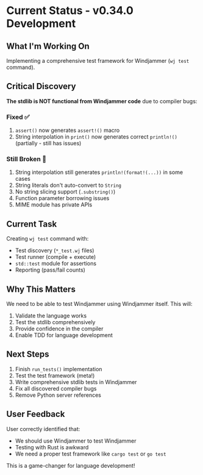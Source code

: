 # Current Status - v0.34.0 Development

## What I'm Working On
Implementing a comprehensive test framework for Windjammer (`wj test` command).

## Critical Discovery
**The stdlib is NOT functional from Windjammer code** due to compiler bugs:

### Fixed ✅
1. `assert()` now generates `assert!()` macro
2. String interpolation in `print()` now generates correct `println!()` (partially - still has issues)

### Still Broken 🔴
1. String interpolation still generates `println!(format!(...))` in some cases
2. String literals don't auto-convert to `String`
3. No string slicing support (`.substring()`)
4. Function parameter borrowing issues
5. MIME module has private APIs

## Current Task
Creating `wj test` command with:
- Test discovery (`*_test.wj` files)
- Test runner (compile + execute)
- `std::test` module for assertions
- Reporting (pass/fail counts)

## Why This Matters
We need to be able to test Windjammer using Windjammer itself. This will:
1. Validate the language works
2. Test the stdlib comprehensively
3. Provide confidence in the compiler
4. Enable TDD for language development

## Next Steps
1. Finish `run_tests()` implementation
2. Test the test framework (meta!)
3. Write comprehensive stdlib tests in Windjammer
4. Fix all discovered compiler bugs
5. Remove Python server references

## User Feedback
User correctly identified that:
- We should use Windjammer to test Windjammer
- Testing with Rust is awkward
- We need a proper test framework like `cargo test` or `go test`

This is a game-changer for language development!

